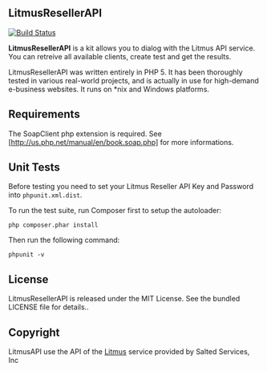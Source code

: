 LitmusResellerAPI
-----------------

[![Build Status](https://secure.travis-ci.org/yzalis/crontab.png?branch=master)](http://travis-ci.org/yzalis/Litmus)

**LitmusResellerAPI** is a kit allows you to dialog with the Litmus API service. You can
retreive all available clients, create test and get the results.

LitmusResellerAPI was written entirely in PHP 5.
It has been thoroughly tested in various real-world projects, and is actually in
use for high-demand e-business websites.
It runs on *nix and Windows platforms.

Requirements
------------

The SoapClient php extension is required.
See [http://us.php.net/manual/en/book.soap.php] for more informations.

Unit Tests
---------

Before testing you need to set your Litmus Reseller API Key and Password into `phpunit.xml.dist`.

To run the test suite, run Composer first to setup the autoloader:

	php composer.phar install

Then run the following command:

	phpunit -v

License
-------

LitmusResellerAPI is released under the MIT License. See the bundled LICENSE file for details..

Copyright
---------

LitmusAPI use the API of the [Litmus](http://www.litmus.com) service provided by Salted Services, Inc